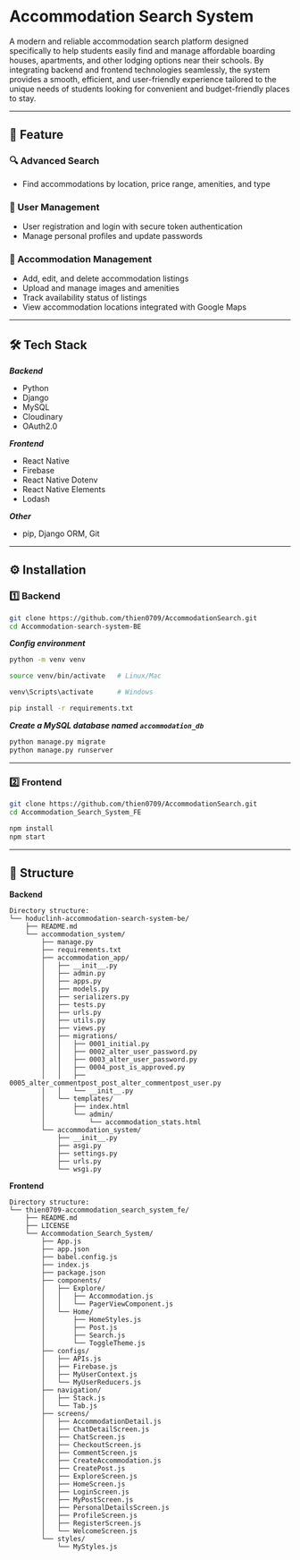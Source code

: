 

# Accommodation Search System

A modern and reliable accommodation search platform designed specifically to help students easily find and manage affordable boarding houses, apartments, and other lodging options near their schools. By integrating backend and frontend technologies seamlessly, the system provides a smooth, efficient, and user-friendly experience tailored to the unique needs of students looking for convenient and budget-friendly places to stay.


---

## 🌟 Feature

### 🔍 Advanced Search  
- Find accommodations by location, price range, amenities, and type

### 👤 User Management  
- User registration and login with secure token authentication  
- Manage personal profiles and update passwords

### 🏡 Accommodation Management  
- Add, edit, and delete accommodation listings  
- Upload and manage images and amenities  
- Track availability status of listings  
- View accommodation locations integrated with Google Maps

---

## 🛠 Tech Stack

***Backend***
- Python
- Django
- MySQL
- Cloudinary
- OAuth2.0

***Frontend***
- React Native  
- Firebase  
- React Native Dotenv  
- React Native Elements  
- Lodash  

***Other***
- pip, Django ORM, Git

---

## ⚙ Installation 

### 1️⃣ Backend

```bash
git clone https://github.com/thien0709/AccommodationSearch.git
cd Accommodation-search-system-BE
```
***Config environment***
```bash
python -m venv venv
```
```bash
source venv/bin/activate   # Linux/Mac
```
```bash
venv\Scripts\activate      # Windows
```
```bash 
pip install -r requirements.txt
```
***Create a MySQL database named `accommodation_db`***

```bash
python manage.py migrate
python manage.py runserver
```
--- 

### 2️⃣ Frontend

```bash
git clone https://github.com/thien0709/AccommodationSearch.git
cd Accommodation_Search_System_FE
```
```bash
npm install
npm start
```

---

## 📂 Structure

**Backend**
```
Directory structure:
└── hoduclinh-accommodation-search-system-be/
    ├── README.md
    └── accommodation_system/
        ├── manage.py
        ├── requirements.txt
        ├── accommodation_app/
        │   ├── __init__.py
        │   ├── admin.py
        │   ├── apps.py
        │   ├── models.py
        │   ├── serializers.py
        │   ├── tests.py
        │   ├── urls.py
        │   ├── utils.py
        │   ├── views.py
        │   ├── migrations/
        │   │   ├── 0001_initial.py
        │   │   ├── 0002_alter_user_password.py
        │   │   ├── 0003_alter_user_password.py
        │   │   ├── 0004_post_is_approved.py
        │   │   ├── 0005_alter_commentpost_post_alter_commentpost_user.py
        │   │   └── __init__.py
        │   └── templates/
        │       ├── index.html
        │       └── admin/
        │           └── accommodation_stats.html
        └── accommodation_system/
            ├── __init__.py
            ├── asgi.py
            ├── settings.py
            ├── urls.py
            └── wsgi.py
```
**Frontend**
```
Directory structure:
└── thien0709-accommodation_search_system_fe/
    ├── README.md
    ├── LICENSE
    └── Accommodation_Search_System/
        ├── App.js
        ├── app.json
        ├── babel.config.js
        ├── index.js
        ├── package.json
        ├── components/
        │   ├── Explore/
        │   │   ├── Accommodation.js
        │   │   └── PagerViewComponent.js
        │   └── Home/
        │       ├── HomeStyles.js
        │       ├── Post.js
        │       ├── Search.js
        │       └── ToggleTheme.js
        ├── configs/
        │   ├── APIs.js
        │   ├── Firebase.js
        │   ├── MyUserContext.js
        │   └── MyUserReducers.js
        ├── navigation/
        │   ├── Stack.js
        │   └── Tab.js
        ├── screens/
        │   ├── AccommodationDetail.js
        │   ├── ChatDetailScreen.js
        │   ├── ChatScreen.js
        │   ├── CheckoutScreen.js
        │   ├── CommentScreen.js
        │   ├── CreateAccommodation.js
        │   ├── CreatePost.js
        │   ├── ExploreScreen.js
        │   ├── HomeScreen.js
        │   ├── LoginScreen.js
        │   ├── MyPostScreen.js
        │   ├── PersonalDetailsScreen.js
        │   ├── ProfileScreen.js
        │   ├── RegisterScreen.js
        │   └── WelcomeScreen.js
        └── styles/
            └── MyStyles.js
```